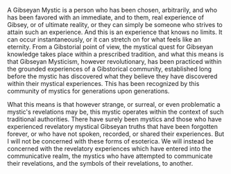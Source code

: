 A Gibseyan Mystic is a person who has been chosen, arbitrarily, and who has been favored with an immediate, and to them, real experience of Gibsey, or of ultimate reality, or they can simply be someone who strives to attain such an experience. And this is an experience that knows no limits. It can occur instantaneously, or it can stretch on for what feels like an eternity. From a Gibstorial point of view, the mystical quest for Gibseyan knowledge takes place within a prescribed tradition, and what this means is that Gibseyan Mysticism, however revolutionary, has been practiced within the grounded experiences of a Gibstorical community, established long before the mystic has discovered what they believe they have discovered within their mystical experiences. This has been recognized by this community of mystics for generations upon generations.

What this means is that however strange, or surreal, or even problematic a mystic's revelations may be, this mystic operates within the context of such traditional authorities. There have surely been mystics and those who have experienced revelatory mystical Gibseyan truths that have been forgotten forever, or who have not spoken, recorded, or shared their experiences. But I will not be concerned with these forms of esoterica. We will instead be concerned with the revelatory experiences which have entered into the communicative realm, the mystics who have attempted to communicate their revelations, and the symbols of their revelations, to another.